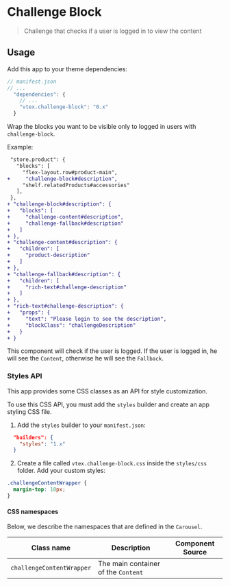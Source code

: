 # Challenge Block

> Challenge that checks if a user is logged in to view the content

## Usage

Add this app to your theme dependencies:

```js
// manifest.json
// ...
  "dependencies": {
    // ...
    "vtex.challenge-block": "0.x"
  }
```

Wrap the blocks you want to be visible only to logged in users with `challenge-block`.

Example:

```diff
 "store.product": {
   "blocks": [
     "flex-layout.row#product-main",
+     "challenge-block#description",
     "shelf.relatedProducts#accessories"
   ],
 },
+ "challenge-block#description": {
+   "blocks": [
+     "challenge-content#description",
+     "challenge-fallback#description"
+   ]
+ },
+ "challenge-content#description": {
+   "children": [
+     "product-description"
+   ]
+ },
+ "challenge-fallback#description": {
+   "children": [
+     "rich-text#challenge-description"
+   ]
+ },
+ "rich-text#challenge-description": {
+   "props": {
+     "text": "Please login to see the description",
+     "blockClass": "challengeDescription"
+   }
+ }
```

This component will check if the user is logged. If the user is logged in, he will see the `Content`, otherwise he will see the `Fallback`.

### Styles API

This app provides some CSS classes as an API for style customization.

To use this CSS API, you must add the `styles` builder and create an app styling CSS file.

1. Add the `styles` builder to your `manifest.json`:

```json
  "builders": {
    "styles": "1.x"
  }
```

2. Create a file called `vtex.challenge-block.css` inside the `styles/css` folder. Add your custom styles:

```css
.challengeContentWrapper {
  margin-top: 10px;
}
```

#### CSS namespaces

Below, we describe the namespaces that are defined in the `Carousel`.

| Class name               | Description                                                                    | Component Source                                                                             |
| ------------------------ | ------------------------------------------------------------------------------ | -------------------------------------------------------------------------------------------- |
| `challengeContentWrapper`              | The main container of the `Content`                              |  |
